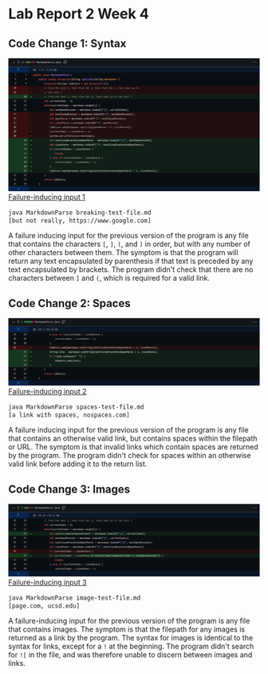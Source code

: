 # Lab Report 2 Week 4

## Code Change 1: Syntax
![code change diff from GitHub](lab-report-2-week-4/diff-1.png)
[Failure-inducing input 1](https://pierrebeur.github.io/cse15l-lab-reports/breaking-test-file.md)
```
java MarkdownParse breaking-test-file.md
[but not really, https://www.google.com]
```
A failure inducing input for the previous version of the program is any file that contains the characters `[`, `]`, `(`, and `)` in order, but with any number of other characters between them. The symptom is that the program will return any text encapsulated by parenthesis if that text is preceded by any text encapsulated by brackets. The program didn't check that there are no characters between `]` and `(`, which is required for a valid link.

## Code Change 2: Spaces
![code change diff from GitHub](lab-report-2-week-4/diff-2.png)
[Failure-inducing input 2](https://pierrebeur.github.io/cse15l-lab-reports/spaces-test-file.md)
```
java MarkdownParse spaces-test-file.md
[a link with spaces, nospaces.com]
```
A failure inducing input for the previous version of the program is any file that contains an otherwise valid link, but contains spaces within the filepath or URL. The symptom is that invalid links which contain spaces are returned by the program. The program didn't check for spaces within an otherwise valid link before adding it to the return list.

## Code Change 3: Images
![code change diff from GitHub](lab-report-2-week-4/diff-3.png)
[Failure-inducing input 3](https://pierrebeur.github.io/cse15l-lab-reports/image-test-file.md)  
```
java MarkdownParse image-test-file.md
[page.com, ucsd.edu]
```
A failure-inducing input for the previous version of the program is any file that contains images. The symptom is that the filepath for any images is returned as a link by the program. The syntax for images is identical to the syntax for links, except for a `!` at the beginning. The program didn't search for `![` in the file, and was therefore unable to discern between images and links.